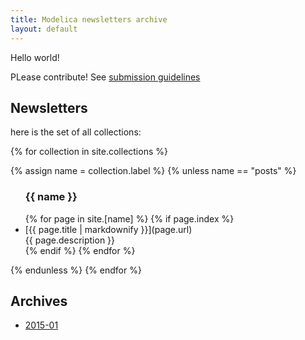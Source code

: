 ```yaml
---
title: Modelica newsletters archive
layout: default
---
```


Hello world!

PLease contribute! See [submission guidelines](sg.html)


## Newsletters
here is the set of all collections:

{% for collection in site.collections %}

  {% assign name = collection.label %}
  {% unless name == "posts" %}
  
  <section>
    <ul> 
    <h3>{{ name }}</h1>
    {% for page in site.[name] %}
    {% if page.index %}
    <li>[{{ page.title | markdownify }}](page.url) <BR /> {{ page.description }}</li>
    {% endif %}
    {% endfor %}
    </ul>
  </section>

{% endunless %}
{% endfor %}

## Archives
* [2015-01](archives/2015-01.html)
